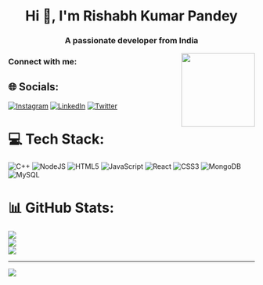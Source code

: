 <h1 align="center">Hi 👋, I'm Rishabh Kumar Pandey</h1>
<h3 align="center">A passionate developer from India</h3>
<img align="right" height="150" src="https://media.tenor.com/ccmSmZhIXNwAAAAC/code-lyoko-jeremy.gif"  />
<h3 align="left">Connect with me:</h3>
<p align="left">
</p>

## 🌐 Socials:
[![Instagram](https://img.shields.io/badge/Instagram-%23E4405F.svg?logo=Instagram&logoColor=white)](https://instagram.com/rishabhpandey___) [![LinkedIn](https://img.shields.io/badge/LinkedIn-%230077B5.svg?logo=linkedin&logoColor=white)](https://linkedin.com/in/rishabh-kumar-pandey-954b1a201) [![Twitter](https://img.shields.io/badge/Twitter-%231DA1F2.svg?logo=Twitter&logoColor=white)](https://twitter.com/18Rishabh) 

# 💻 Tech Stack:
![C++](https://img.shields.io/badge/c++-%2300599C.svg?style=for-the-badge&logo=c%2B%2B&logoColor=white) ![NodeJS](https://img.shields.io/badge/node.js-6DA55F?style=for-the-badge&logo=node.js&logoColor=white) ![HTML5](https://img.shields.io/badge/html5-%23E34F26.svg?style=for-the-badge&logo=html5&logoColor=white) ![JavaScript](https://img.shields.io/badge/javascript-%23323330.svg?style=for-the-badge&logo=javascript&logoColor=%23F7DF1E) ![React](https://img.shields.io/badge/react-%2320232a.svg?style=for-the-badge&logo=react&logoColor=%2361DAFB) ![CSS3](https://img.shields.io/badge/css3-%231572B6.svg?style=for-the-badge&logo=css3&logoColor=white) ![MongoDB](https://img.shields.io/badge/MongoDB-%234ea94b.svg?style=for-the-badge&logo=mongodb&logoColor=white) ![MySQL](https://img.shields.io/badge/mysql-%2300f.svg?style=for-the-badge&logo=mysql&logoColor=white)
# 📊 GitHub Stats:
![](https://github-readme-stats.vercel.app/api?username=rishabhpandey106&theme=gotham&hide_border=false&include_all_commits=true&count_private=false)<br/>
![](https://github-readme-streak-stats.herokuapp.com/?user=rishabhpandey106&theme=gotham&hide_border=false)<br/>
![](https://github-readme-stats.vercel.app/api/top-langs/?username=rishabhpandey106&theme=gotham&hide_border=false&include_all_commits=true&count_private=false&layout=compact)

---
[![](https://visitcount.itsvg.in/api?id=rishabhpandey106&icon=0&color=3)](https://visitcount.itsvg.in)

<!-- Proudly created with GPRM ( https://gprm.itsvg.in ) -->
